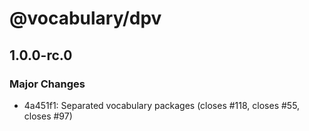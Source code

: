 # @vocabulary/dpv

## 1.0.0-rc.0

### Major Changes

- 4a451f1: Separated vocabulary packages (closes #118, closes #55, closes #97)
